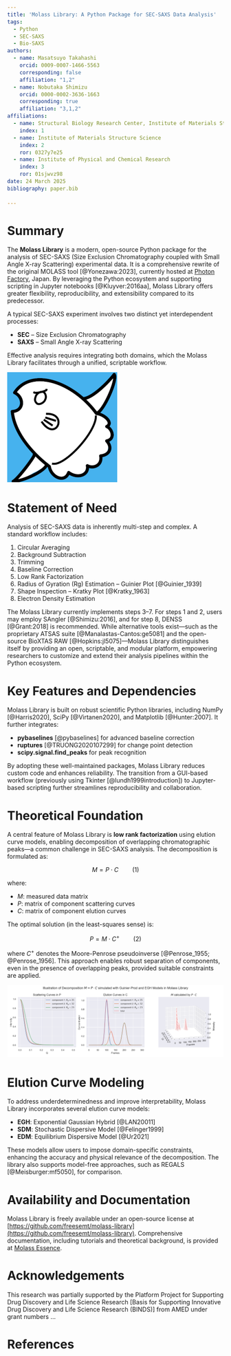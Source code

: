 ```yaml
---
title: 'Molass Library: A Python Package for SEC-SAXS Data Analysis'
tags:
  - Python
  - SEC-SAXS
  - Bio-SAXS
authors:
  - name: Masatsuyo Takahashi
    orcid: 0009-0007-1466-5563
    corresponding: false    
    affiliation: "1,2"
  - name: Nobutaka Shimizu
    orcid: 0000-0002-3636-1663
    corresponding: true
    affiliation: "3,1,2"
affiliations:
  - name: Structural Biology Research Center, Institute of Materials Structure Science
    index: 1
  - name: Institute of Materials Structure Science
    index: 2
    ror: 0327y7e25
  - name: Institute of Physical and Chemical Research
    index: 3
    ror: 01sjwvz98
date: 24 March 2025
bibliography: paper.bib

---
```


# Summary

The **Molass Library** is a modern, open-source Python package for the analysis of SEC-SAXS (Size Exclusion Chromatography coupled with Small Angle X-ray Scattering) experimental data. It is a comprehensive rewrite of the original MOLASS tool [@Yonezawa:2023], currently hosted at [Photon Factory](https://pfwww.kek.jp/saxs/MOLASS.html), Japan. By leveraging the Python ecosystem and supporting scripting in Jupyter notebooks [@Kluyver:2016aa], Molass Library offers greater flexibility, reproducibility, and extensibility compared to its predecessor.

A typical SEC-SAXS experiment involves two distinct yet interdependent processes:

* **SEC** – Size Exclusion Chromatography
* **SAXS** – Small Angle X-ray Scattering

Effective analysis requires integrating both domains, which the Molass Library facilitates through a unified, scriptable workflow.

![Logo of Molass Library designed by K. Yatabe](docs/_static/molass_256.png)

# Statement of Need

Analysis of SEC-SAXS data is inherently multi-step and complex. A standard workflow includes:

1. Circular Averaging
2. Background Subtraction
3. Trimming
4. Baseline Correction
5. Low Rank Factorization
6. Radius of Gyration (Rg) Estimation – Guinier Plot [@Guinier_1939]
7. Shape Inspection – Kratky Plot [@Kratky_1963]
8. Electron Density Estimation

The Molass Library currently implements steps 3–7. For steps 1 and 2, users may employ SAngler [@Shimizu:2016], and for step 8, DENSS [@Grant:2018] is recommended. While alternative tools exist—such as the proprietary ATSAS suite [@Manalastas-Cantos:ge5081] and the open-source BioXTAS RAW [@Hopkins:jl5075]—Molass Library distinguishes itself by providing an open, scriptable, and modular platform, empowering researchers to customize and extend their analysis pipelines within the Python ecosystem.

# Key Features and Dependencies

Molass Library is built on robust scientific Python libraries, including NumPy [@Harris2020], SciPy [@Virtanen2020], and Matplotlib [@Hunter:2007]. It further integrates:

* **pybaselines** [@pybaselines] for advanced baseline correction
* **ruptures** [@TRUONG2020107299] for change point detection
* **scipy.signal.find_peaks** for peak recognition

By adopting these well-maintained packages, Molass Library reduces custom code and enhances reliability. The transition from a GUI-based workflow (previously using Tkinter [@lundh1999introduction]) to Jupyter-based scripting further streamlines reproducibility and collaboration.

# Theoretical Foundation

A central feature of Molass Library is **low rank factorization** using elution curve models, enabling decomposition of overlapping chromatographic peaks—a common challenge in SEC-SAXS analysis. The decomposition is formulated as:

$$ M = P \cdot C \qquad (1) $$

where:

* $M$: measured data matrix
* $P$: matrix of component scattering curves
* $C$: matrix of component elution curves

The optimal solution (in the least-squares sense) is:

$$ P = M \cdot C^{+} \qquad (2) $$

where $C^{+}$ denotes the Moore-Penrose pseudoinverse [@Penrose_1955; @Penrose_1956]. This approach enables robust separation of components, even in the presence of overlapping peaks, provided suitable constraints are applied.

![Illustration of Decomposition using Simulated Data](docs/_static/simulated_data.png)

# Elution Curve Modeling

To address underdeterminedness and improve interpretability, Molass Library incorporates several elution curve models:

* **EGH**: Exponential Gaussian Hybrid [@LAN20011]
* **SDM**: Stochastic Dispersive Model [@Felinger1999]
* **EDM**: Equilibrium Dispersive Model [@Ur2021]

These models allow users to impose domain-specific constraints, enhancing the accuracy and physical relevance of the decomposition. The library also supports model-free approaches, such as REGALS [@Meisburger:mf5050], for comparison.

# Availability and Documentation

Molass Library is freely available under an open-source license at [https://github.com/freesemt/molass-library](https://github.com/freesemt/molass-library). Comprehensive documentation, including tutorials and theoretical background, is provided at [Molass Essence](https://freesemt.github.io/molass-essence/chapters/04/lowrank.html).

# Acknowledgements

This research was partially supported by the Platform Project for Supporting Drug Discovery and Life Science Research [Basis for Supporting Innovative Drug Discovery and Life Science Research (BINDS)] from AMED under grant numbers ...

# References

